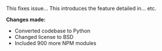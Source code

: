 This fixes issue... This introduces the feature detailed in... etc.

**Changes made:**

- Converted codebase to Python
- Changed license to BSD
- Included 900 more NPM modules
